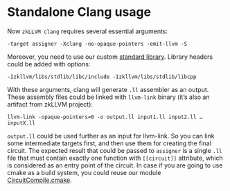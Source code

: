 # Standalone Clang usage

Now `zkLLVM clang` requires several essential arguments: 
```
-target assigner -Xclang -no-opaque-pointers -emit-llvm -S
```
Moreover, you need to use our custom [standard library](https://github.com/NilFoundation/zkllvm-stdlib). Library headers could be added with options:
```
-Izkllvm/libs/stdlib/libc/include -Izkllvm/libs/stdlib/libcpp
```
With these arguments, clang will generate `.ll` assembler as an output.
These assembly files could be linked with `llvm-link` binary (it’s also an artifact from zkLLVM project):
```
llvm-link -opaque-pointers=0 -o output.ll input1.ll input2.ll … inputX.ll
```
`output.ll` could be used further as an input for llvm-link. So you can link some intermediate targets first, and then use them for creating the final circuit.
The expected result that could be passed to `assigner` is a single `.ll` file that must contain exactly one function with `[[circuit]]` attribute, which is considered as an entry point of the circuit.
In case if you are going to use cmake as a build system, you could reuse our module [CircuitCompile.cmake](https://github.com/NilFoundation/zkllvm/blob/master/cmake/CircuitCompile.cmake).
